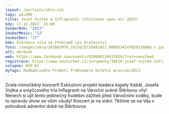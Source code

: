 ```yaml
---
layout: /partials/akce.njk
tags: akceMD
title: Josef Vojtek & Inflagranti (Christmas open air 2023)
kdy: 17.12.2023  15:00
SouborRok: "2023"
SouborMesic: "12"
SouborDen: "17"
kde: Štěrbova vila na Přehradě Les Království
foto: /images/akce/361663076_1015635726491071_8099334147029136068_n.jpg
alt: obrázek
web: https://www.facebook.com/events/820046139417659/?ref=newsfeed
registrace: https://www.smsticket.cz/vstupenky/36610-josef-vojtek-inflagranti-vanocni-open-air-2023-sterbova-vila-na-prehrade-les-kralovstvi-bila-tremesna?fbclid=IwAR3XdfW96HTh-FheqVXmHoToxdcNuRzMws9YO2PrsKKGmhtdplHA7aUNK28
vstupne: 650 Kč
myTags: HudbaDivadlo ProDeti ProDospele Ostatni prosinec2023
---
```

<!--StartFragment-->

Zcela mimořádný koncert! Exkluzivní projekt leadera kapely Kabát, Josefa Vojtka a smyčcového tria Inflagranti na Vánoční scéně Štěrbovy vily! Nenech si ujít tento jedinečný hudební zážitek před Vánočními svátky, bude to opravdu show se vším všudy! Koncert je na stání. Těšíme se na Vás v pohodové adventní době na Štěrbovce. 

<!--EndFragment-->